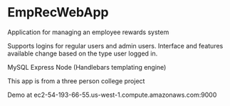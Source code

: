 # EmpRecWebApp
Application for managing an employee rewards system

Supports logins for regular users and admin users. Interface and features available change based on the type user logged in.

MySQL Express Node (Handlebars templating engine)

This app is from a three person college project

Demo at ec2-54-193-66-55.us-west-1.compute.amazonaws.com:9000
